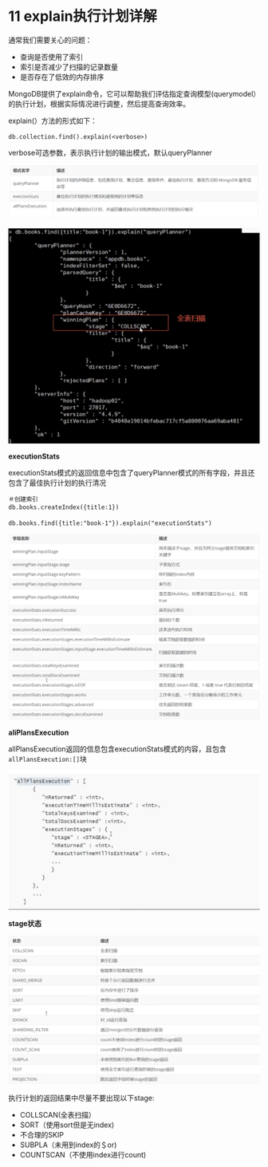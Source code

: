 # **11 explain执行计划详解**

通常我们需要关心的问题： 

* 查询是否使用了索引 
* 索引是否减少了扫描的记录数量 
* 是否存在了低效的内存排序 

MongoDB提供了explain命令，它可以帮助我们评估指定查询模型(querymodel）的执行计划，根据实际情况进行调整，然后提高查询效率。 

explain(）方法的形式如下： 


```
db.collection.find().explain(<verbose>) 
```

verbose可选参数，表示执行计划的输出模式，默认queryPlanner 

![Alt Image Text](../images/mon4_11_1.png "Body image")

![Alt Image Text](../images/mon4_11_2.png "Body image")


**executionStats** 


executionStats模式的返回信息中包含了queryPlanner模式的所有字段，并且还包含了最佳执行计划的执行清况 

```
＃创建索引 
db.books.createIndex({title:1}) 

db.books.find({title:"book-1"}).explain("executionStats") 
```

![Alt Image Text](../images/mon4_11_3.png "Body image")

**aliPlansExecution** 


allPlansExecution返回的信息包含executionStats模式的内容，且包含`allPlansExecution:[]`块 

![Alt Image Text](../images/mon4_11_4.png "Body image")

**stage状态**

![Alt Image Text](../images/mon4_11_5.png "Body image")

执行计划的返回结果中尽量不要出现以下stage: 

* COLLSCAN(全表扫描） 
* SORT（使用sort但是无index) 
* 不合理的SKIP 
* SUBPLA（未用到index的＄or) 
* COUNTSCAN（不使用index进行count) 
